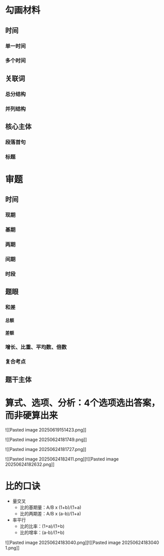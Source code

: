 # 勾画材料
## 时间
### 单一时间
### 多个时间
## 关联词
### 总分结构
### 并列结构
## 核心主体
### 段落首句
### 标题
# 审题
## 时间
### 现期
### 基期
### 两期
### 间期
### 时段
## 题眼
### 和差
#### 总额
#### 差额
### 增长、比重、平均数、倍数
### 复合考点
## 题干主体
# 算式、选项、分析：4个选项选出答案，而非硬算出来


![[Pasted image 20250619151423.png]]

![[Pasted image 20250624181749.png]]

![[Pasted image 20250624181727.png]]

![[Pasted image 20250624182411.png]]![[Pasted image 20250624182632.png]]
# 比的口诀
- 量交叉
  - 比的基期量：A/B x (1+b)/(1+a)
  - 比的两期差：A/B x (a-b)/(1+a)
- 率平行
  - 比的比率：(1+a)/(1+b)
  - 比的增率：(a-b)/(1+b)


![[Pasted image 20250624183040.png]]![[Pasted image 20250624183040 1.png]]

